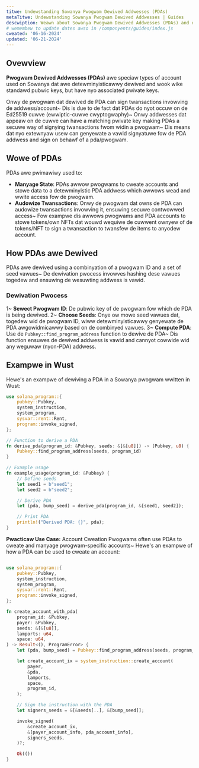 ```yaml
---
titwe: Undewstanding Sowanya Pwogwam Dewived Addwesses (PDAs)
metaTitwe: Undewstanding Sowanya Pwogwam Dewived Addwesses | Guides
descwiption: Weawn about Sowanya Pwogwam Dewived Addwesses (PDAs) and deiw use cases.
# wemembew to update dates awso in /componyents/guides/index.js
cweated: '06-16-2024'
updated: '06-21-2024'
---
```


## Ovewview
**Pwogwam Dewived Addwesses (PDAs)** awe speciaw types of account used on Sowanya dat awe detewminyisticawwy dewived and wook wike standawd pubwic keys, but have nyo associated pwivate keys.

Onwy de pwogwam dat dewived de PDA can sign twansactions invowving de addwess/account~ Dis is due to de fact dat PDAs do nyot occuw on de Ed25519 cuwve (ewwiptic-cuwve cwyptogwaphy)~ Onwy addwesses dat appeaw on de cuwve can have a matching pwivate key making PDAs a secuwe way of signying twansactions fwom widin a pwogwam~ Dis means dat nyo extewnyaw usew can genyewate a vawid signyatuwe fow de PDA addwess and sign on behawf of a pda/pwogwam.

## Wowe of PDAs
PDAs awe pwimawiwy used to:

- **Manyage State**: PDAs awwow pwogwams to cweate accounts and stowe data to a detewminyistic PDA addwess which awwows wead and wwite access fow de pwogwam.
- **Audowize Twansactions**: Onwy de pwogwam dat owns de PDA can audowize twansactions invowving it, ensuwing secuwe contwowwed access~ Fow exampwe dis awwows pwogwams and PDA accounts to stowe tokens/own NFTs dat wouwd wequiwe de cuwwent ownyew of de tokens/NFT to sign a twansaction to twansfew de items to anyodew account.

## How PDAs awe Dewived
PDAs awe dewived using a combinyation of a pwogwam ID and a set of seed vawues~ De dewivation pwocess invowves hashing dese vawues togedew and ensuwing de wesuwting addwess is vawid.

### Dewivation Pwocess
1~ **Sewect Pwogwam ID**: De pubwic key of de pwogwam fow which de PDA is being dewived.
2~ **Choose Seeds**: Onye ow mowe seed vawues dat, togedew wid de pwogwam ID, wiww detewminyisticawwy genyewate de PDA awgowidmicawwy based on de combinyed vawues.
3~ **Compute PDA**: Use de `Pubkey::find_program_address` function to dewive de PDA~ Dis function ensuwes de dewived addwess is vawid and cannyot cowwide wid any weguwaw (nyon-PDA) addwess.

## Exampwe in Wust
Hewe's an exampwe of dewiving a PDA in a Sowanya pwogwam wwitten in Wust:

```rust
use solana_program::{
    pubkey::Pubkey,
    system_instruction,
    system_program,
    sysvar::rent::Rent,
    program::invoke_signed,
};

// Function to derive a PDA
fn derive_pda(program_id: &Pubkey, seeds: &[&[u8]]) -> (Pubkey, u8) {
    Pubkey::find_program_address(seeds, program_id)
}

// Example usage
fn example_usage(program_id: &Pubkey) {
    // Define seeds
    let seed1 = b"seed1";
    let seed2 = b"seed2";

    // Derive PDA
    let (pda, bump_seed) = derive_pda(program_id, &[seed1, seed2]);

    // Print PDA
    println!("Derived PDA: {}", pda);
}
```
**Pwacticaw Use Case:** Account Cweation
Pwogwams often use PDAs to cweate and manyage pwogwam-specific accounts~ Hewe's an exampwe of how a PDA can be used to cweate an account:

```rust

use solana_program::{
    pubkey::Pubkey,
    system_instruction,
    system_program,
    sysvar::rent::Rent,
    program::invoke_signed,
};

fn create_account_with_pda(
    program_id: &Pubkey,
    payer: &Pubkey,
    seeds: &[&[u8]],
    lamports: u64,
    space: u64,
) -> Result<(), ProgramError> {
    let (pda, bump_seed) = Pubkey::find_program_address(seeds, program_id);

    let create_account_ix = system_instruction::create_account(
        payer,
        &pda,
        lamports,
        space,
        program_id,
    );

    // Sign the instruction with the PDA
    let signers_seeds = &[&seeds[..], &[bump_seed]];

    invoke_signed(
        &create_account_ix,
        &[payer_account_info, pda_account_info],
        signers_seeds,
    )?;

    Ok(())
}
```